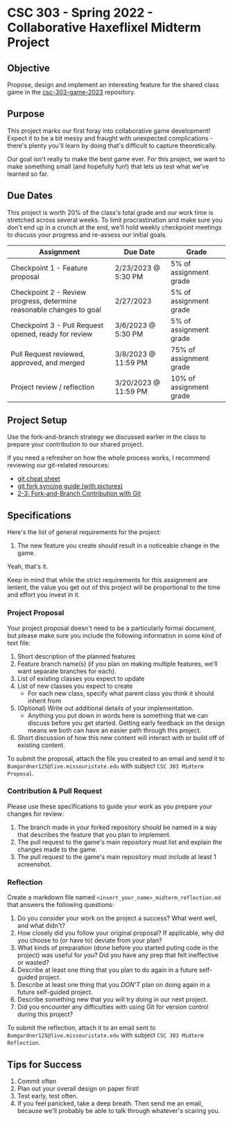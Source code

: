 # CSC 303 - Spring 2022 - Collaborative Haxeflixel Midterm Project

## Objective
Propose, design and implement an interesting feature for the shared class game in the 
[csc-303-game-2023](https://github.com/SamBumgardner/csc-303-game-2023) repository.

## Purpose
This project marks our first foray into collaborative game development! Expect it 
to be a bit messy and fraught with unexpected complications - there's plenty you'll learn by 
doing that's difficult to capture theoretically.

Our goal isn't really to make the best game ever. For this project, we want to make something small 
(and hopefully fun!) that lets us test what we've learned so far.

## Due Dates
This project is worth 20% of the class's total grade and our work time is stretched across several
weeks. To limit procrastination and make sure you don't end up in a crunch at the end, we'll hold 
weekly checkpoint meetings to discuss your progress and re-assess our initial goals.

Assignment                                                           | Due Date             | Grade
-------------------------------------------------------------------- | -------------------- | ----------------------
Checkpoint 1 - Feature proposal                                      | 2/23/2023 @ 5:30 PM  | 5% of assignment grade
Checkpoint 2 - Review progress, determine reasonable changes to goal | 2/27/2023            | 5% of assignment grade
Checkpoint 3 - Pull Request opened, ready for review                 | 3/6/2023 @ 5:30 PM   | 5% of assignment grade
Pull Request reviewed, approved, and merged                          | 3/8/2023 @ 11:59 PM  | 75% of assignment grade
Project review / reflection                                          | 3/20/2023 @ 11:59 PM | 10% of assignment grade

## Project Setup
Use the fork-and-branch strategy we discussed earlier in the class to prepare your contribution to
our shared project.

If you need a refresher on how the whole process works, I recommend reviewing our git-related 
resources:
 * [git cheat sheet](../lectures/git/git_cheat_sheet.md)
 * [git fork syncing guide (with pictures)](../lectures/git/git_fork_syncing.md)
 * [2-3: Fork-and-Branch Contribution with Git](https://docs.google.com/presentation/d/1kDT7THm1McMEHkb7dtivV_1u5yDohQHhODZqOeO9hsY/edit?usp=sharing)

## Specifications
Here's the list of general requirements for the project:
1. The new feature you create should result in a noticeable change in the game.

Yeah, that's it.

Keep in mind that while the strict requirements for this assignment are lenient, the value you get 
out of this project will be proportional to the time and effort you invest in it.

### Project Proposal
Your project proposal doesn't need to be a particularly formal document, but please make sure you
include the following information in some kind of text file:

 1. Short description of the planned features
 2. Feature branch name(s) (if you plan on making multiple features, we'll want separate branches 
 for each).
 3. List of existing classes you expect to update
 4. List of new classes you expect to create
    * For each new class, specify what parent class you think it should inherit from
 5. (Optional) Write out additional details of your implementation.
    * Anything you put down in words here is something that we can discuss before you get started. 
    Getting early feedback on the design means we both can have an easier path through this project.
 6. Short discussion of how this new content will interact with or build off of existing content.

To submit the proposal, attach the file you created to an email and send it to 
`Bumgardner125@live.missouristate.edu` with subject `CSC 303 Midterm Proposal`.

### Contribution & Pull Request
Please use these specifications to guide your work as you prepare your changes for review:
 1. The branch made in your forked repository should be named in a way that describes the feature 
 that you plan to implement.
 2. The pull request to the game's main repository must list and explain the changes made to the game.
 3. The pull request to the game's main repository must include at least 1 screenshot.

### Reflection
Create a markdown file named `<insert_your_name>_midterm_reflection.md` that answers the following 
questions:
 1. Do you consider your work on the project a success? What went well, and what didn't?
 2. How closely did you follow your original proposal? If applicable, why did you choose to 
   (or have to) deviate from your plan?
 3. What kinds of preparation (done before you started puting code in the project) was useful for 
   you? Did you have any prep that felt ineffective or wasted?
 4. Describe at least one thing that you plan to do again in a future self-guided project.
 5. Describe at least one thing that you *DON'T* plan on doing again in a future self-guided project.
 6. Describe something new that you will try doing in our next project.
 7. Did you encounter any difficulties with using Git for version control during this project? 

To submit the reflection, attach it to an email sent 
to `Bumgardner125@live.missouristate.edu` with subject `CSC 303 Midterm Reflection`.

## Tips for Success
 1. Commit often
 2. Plan out your overall design on paper first!
 3. Test early, test often.
 4. If you feel panicked, take a deep breath. Then send me an email, because we'll probably be able 
to talk through whatever's scaring you.